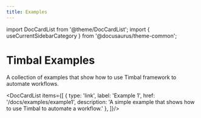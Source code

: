 ```yaml
---
title: Examples
---
```

import DocCardList from '@theme/DocCardList';
import { useCurrentSidebarCategory } from '@docusaurus/theme-common';

# Timbal Examples

A collection of examples that show how to use Timbal framework to automate workflows.

<DocCardList items={[
  { type: 'link', label: 'Example 1', href: '/docs/examples/example1', description: 'A simple example that shows how to use Timbal to automate a workflow.' }, 
]}/>